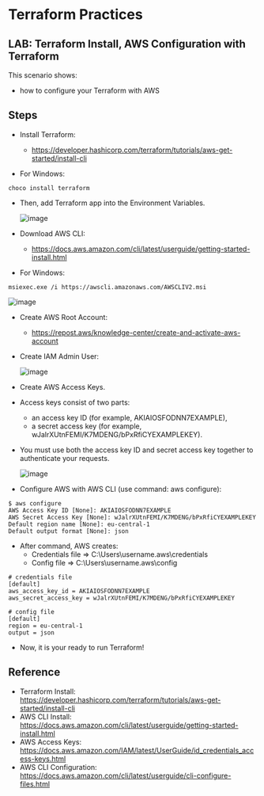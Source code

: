 # Terraform Practices
## LAB: Terraform Install, AWS Configuration with Terraform

This scenario shows:
- how to configure your Terraform with AWS

## Steps

- Install Terraform:
  -  https://developer.hashicorp.com/terraform/tutorials/aws-get-started/install-cli 

- For Windows:
 
``` 
choco install terraform
``` 

- Then, add Terraform app into the Environment Variables.

  ![image](https://user-images.githubusercontent.com/10358317/226994354-ef99ce99-c9b7-480e-ad09-36b88c6fe841.png)

- Download AWS CLI:
  - https://docs.aws.amazon.com/cli/latest/userguide/getting-started-install.html

- For Windows: 

```
msiexec.exe /i https://awscli.amazonaws.com/AWSCLIV2.msi
```

  ![image](https://user-images.githubusercontent.com/10358317/226995232-d88e1533-2aa0-4d6c-b201-5ab1c58d389f.png)


- Create AWS Root Account:
  - https://repost.aws/knowledge-center/create-and-activate-aws-account 

- Create IAM Admin User:

  ![image](https://user-images.githubusercontent.com/10358317/226996766-678ae1af-1161-4d8a-9b49-4bb3915b1ba5.png)


- Create AWS Access Keys. 

- Access keys consist of two parts: 
  - an access key ID (for example, AKIAIOSFODNN7EXAMPLE),
  - a secret access key (for example, wJalrXUtnFEMI/K7MDENG/bPxRfiCYEXAMPLEKEY). 

- You must use both the access key ID and secret access key together to authenticate your requests.

  ![image](https://user-images.githubusercontent.com/10358317/226998180-cd80ae08-a05c-479b-baad-fae9c2f094df.png)

- Configure AWS with AWS CLI (use command: aws configure):

``` 
$ aws configure
AWS Access Key ID [None]: AKIAIOSFODNN7EXAMPLE
AWS Secret Access Key [None]: wJalrXUtnFEMI/K7MDENG/bPxRfiCYEXAMPLEKEY
Default region name [None]: eu-central-1
Default output format [None]: json
``` 

- After command, AWS creates:
  - Credentials file => C:\Users\username\.aws\credentials
  - Config file      => C:\Users\username\.aws\config

``` 
# credentials file
[default]
aws_access_key_id = AKIAIOSFODNN7EXAMPLE
aws_secret_access_key = wJalrXUtnFEMI/K7MDENG/bPxRfiCYEXAMPLEKEY
``` 

``` 
# config file
[default]
region = eu-central-1
output = json
``` 

- Now, it is your ready to run Terraform!

## Reference
- Terraform Install: https://developer.hashicorp.com/terraform/tutorials/aws-get-started/install-cli
- AWS CLI Install: https://docs.aws.amazon.com/cli/latest/userguide/getting-started-install.html
- AWS Access Keys: https://docs.aws.amazon.com/IAM/latest/UserGuide/id_credentials_access-keys.html
- AWS CLI Configuration: https://docs.aws.amazon.com/cli/latest/userguide/cli-configure-files.html